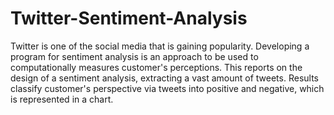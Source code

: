 # Twitter-Sentiment-Analysis
Twitter is one of the social media that is gaining popularity. Developing a program for sentiment analysis is an approach to be used to computationally measures customer's perceptions. This reports on the design of a sentiment analysis, extracting a vast amount of tweets. Results classify customer's perspective via tweets into positive and negative, which is represented in a chart.
